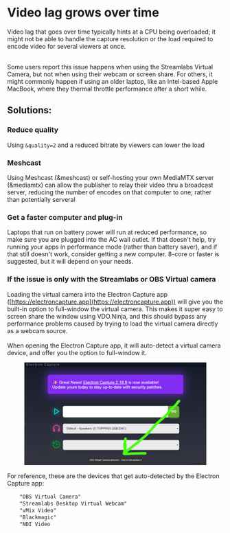 # Video lag grows over time

Video lag that goes over time typically hints at a CPU being overloaded; it might not be able to handle the capture resolution or the load required to encode video for several viewers at once.

\
Some users report this issue happens when using the Streamlabs Virtual Camera, but not when using their webcam or screen share. For others, it might commonly happen if using an older laptop, like an Intel-based Apple MacBook, where they thermal throttle performance after a short while.

## Solutions:

### Reduce quality

Using `&quality=2` and a reduced bitrate by viewers can lower the load

### Meshcast

Using Meshcast (\&meshcast) or self-hosting your own MediaMTX server (\&mediamtx) can allow the publisher to relay their video thru a broadcast server, reducing the number of encodes on that computer to one; rather than potentially serveral

### Get a faster computer and plug-in

Laptops that run on battery power will run at reduced performance, so make sure you are plugged into the AC wall outlet. If that doesn't help, try running your apps in performance mode (rather than battery saver), and if that still doesn't work, consider getting a new computer.  8-core or faster is suggested, but it will depend on your needs.

### If the issue is only with the Streamlabs or OBS Virtual camera

Loading the virtual camera into the Electron Capture app ([https://electroncapture.app](https://electroncapture.app)) will give you the built-in option to full-window the virtual camera. This makes it super easy to screen share the window using VDO.Ninja, and this should bypass any performance problems caused by trying to load the virtual camera directly as a webcam source.\
\
When opening the Electron Capture app, it will auto-detect a virtual camera device, and offer you the option to full-window it.

<figure><img src="../.gitbook/assets/image (1) (1) (1) (1).png" alt=""><figcaption></figcaption></figure>

For reference, these are the devices that get auto-detected by the Electron Capture app:

```
    "OBS Virtual Camera"
    "Streamlabs Desktop Virtual Webcam"
    "vMix Video"
    "Blackmagic"
    "NDI Video
```

